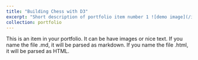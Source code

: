 ```yaml
---
title: "Building Chess with D3"
excerpt: "Short description of portfolio item number 1 ![demo image](/images/chess.gif)"
collection: portfolio
---
```


This is an item in your portfolio. It can be have images or nice text. If you name the file .md, it will be parsed as markdown. If you name the file .html, it will be parsed as HTML. 
